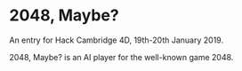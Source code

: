 # 2048, Maybe?
An entry for Hack Cambridge 4D, 19th-20th January 2019.

2048, Maybe? is an AI player for the well-known game 2048.
